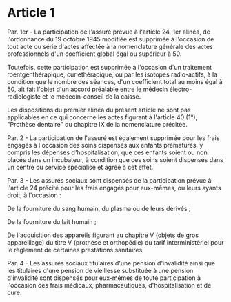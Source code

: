 # Article 1

Par. 1er - La participation de l'assuré prévue à l'article 24, 1er alinéa, de l'ordonnance du 19 octobre 1945 modifiée est supprimée à l'occasion de tout acte ou série d'actes affectée à la nomenclature générale des actes professionnels d'un coefficient global égal ou supérieur à 50.

Toutefois, cette participation est supprimée à l'occasion d'un traitement roentgenthérapique, curiethérapique, ou par les isotopes radio-actifs, à la condition que le nombre des séances, d'un coefficient total au moins égal à 50, ait fait l'objet d'un accord préalable entre le médecin électro-radiologiste et le médecin-conseil de la caisse.

Les dispositions du premier alinéa du présent article ne sont pas applicables en ce qui concerne les actes figurant à l'article 40 (1°), "Prothèse dentaire" du chapitre IX de la nomenclature précitée.

Par. 2 - La participation de l'assuré est également supprimée pour les frais engagés à l'occasion des soins dispensés aux enfants prématurés, y compris les dépenses d'hospitalisation, que ces enfants soient ou non placés dans un incubateur, à condition que ces soins soient dispensés dans un centre ou service spécialisé et agréé à cet effet.

Par. 3 - Les assurés sociaux sont dispensés de la participation prévue à l'article 24 précité pour les frais engagés pour eux-mêmes, ou leurs ayants droit, à l'occasion :

De la fourniture du sang humain, du plasma ou de leurs dérivés ;

De la fourniture du lait humain ;

De l'acquisition des appareils figurant au chapitre V (objets de gros appareillage) du titre V (prothèse et orthopédie) du tarif interministériel pour le règlement de certaines prestations sanitaires.

Par. 4 - Les assurés sociaux titulaires d'une pension d'invalidité ainsi que les titulaires d'une pension de vieillesse substituée à une pension d'invalidité sont dispensés pour eux-mêmes de toute participation à l'occasion des frais médicaux, pharmaceutiques, d'hospitalisation et de cure.
